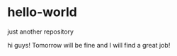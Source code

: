 # hello-world
just another repository


hi guys!
Tomorrow will be fine and I will find a great job!
